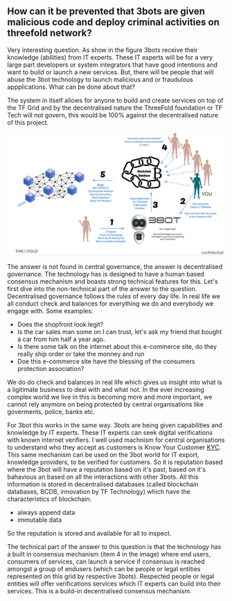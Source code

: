 ##  How can it be prevented that 3bots are given malicious code and deploy criminal activities on threefold network?

Very interesting question.  As show in the figure 3bots receive their knowledge (abilities) from IT experts.  These IT experts will be for a very large part developers or system integrators that have good intentions and want to build or launch a new services.  But, there will be people that will abuse the 3bot technology to launch malicious and or fraudulous appplications.  What can be done about that?  

The system in itself allows for anyone to build and create services on top of the TF Grid  and by the decentralised nature the ThreeFold foundation or TF Tech will not govern, this would be 100% against the decentralised nature of this project.

![](..//images/it_expert.png)

The answer is not found in central governance, the answer is decentralised governance.  The technology has is designed to have a human based consensus mechanism and boasts strong technical features for this. Let's first dive into the non-technical part of the answer to the question. Decentralised governance follows the rules of every day life. In real life we all conduct check and balances for everything we do and everybody we engage with.  Some examples:
- Does the shopfront look legit?  
- Is the car sales man some on I can trust, let's ask my friend that bought a car from him half a year ago. 
- Is there some talk on the internet about this e-commerce site, do they really ship order or take the monney and run
- Doe this e-commerce site have the blessing of the consumers protection association?

We do do check and balances in real life which gives us insight into what is a ligitimate business to deal with and what not.  In the ever increasing complex world we live in this is becoming more and more important, we cannot rely anymore on being protected by central organisations like goverments, police, banks etc.

For 3bot this works in the same way. 3bots are being given capabilities and knowledge by IT experts.  These IT experts can seek digital verifications with known internet verifiers.  I well used machnism for central organisations to understand who they accept as customers is Know Your Customer [KYC](https://en.wikipedia.org/wiki/Know_your_customer).  This same mechanism can be used on the 3bot world for IT export, knowledge providers, to be verified for customers.  So it is reputation based where the 3bot will have a reputation based on it's past, based on it's bahavious an based on all the interactions with other 3bots.  All this information is stored in decentralised databases (called blockchain databases, BCDB, innovation by TF Technology) which have the characteristics of blockchain:
- always append data  
- immutable data

So the reputation is stored and available for all to inspect.

The technical part of the answer to this question is that the technology has a built in consensus mechanism (item 4 in the image) where end users, consumers of services, can launch a service if consensus is reached amongst a group of endusers (which can be people or legal entities represented on this grid by respective 3bots).  Respected people or legal entities will offer verifications services which IT experts can build into their services.  This is a build-in decentralised consensus mechanism. 
